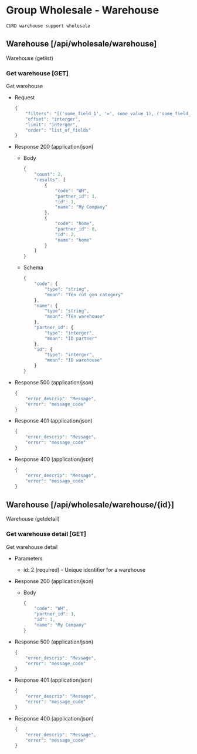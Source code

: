# Group Wholesale - Warehouse
	CURD warehouse support wholesale

## Warehouse [/api/wholesale/warehouse]
Warehouse (getlist)

### Get warehouse [GET]
Get warehouse

+ Request
	```js
	{
		"filters": "[('some_field_1', '=', some_value_1), ('some_field_2', '!=', some_value_2)]",
		"offset": "interger",
		"limit": "interger",
		"order": "list_of_fields"
	}
	```

+ Response 200 (application/json)
	+ Body
		```js
		{
			"count": 2,
			"results": [
				{
					"code": "WH",
					"partner_id": 1,
					"id": 1,
					"name": "My Company"
				},
				{
					"code": "home",
					"partner_id": 8,
					"id": 2,
					"name": "home"
				}
			]
		}
		```
	+ Schema
		```js
		{
			"code": {
				"type": "string",
				"mean": "Tên rút gọn category"
			},
			"name": {
				"type": "string",
				"mean": "Tên warehouse"
			},
			"partner_id": {
				"type": "interger",
				"mean": "ID partner"
			},
			"id": {
				"type": "interger",
				"mean": "ID warehouse"
			}
		}
		```

+ Response 500 (application/json)

	```js
	{
		"error_descrip": "Message",
		"error": "message_code"
	}
	```

+ Response 401 (application/json)

	```js
	{
		"error_descrip": "Message",
		"error": "message_code"
	}
	```

+ Response 400 (application/json)

	```js
	{
		"error_descrip": "Message",
		"error": "message_code"
	}
	```

## Warehouse [/api/wholesale/warehouse/{id}]
Warehouse (getdetail)

### Get warehouse detail [GET]
Get warehouse detail

+ Parameters
	+ id: 2 (required) - Unique identifier for a warehouse

+ Response 200 (application/json)
	+ Body
		```js
		{
			"code": "WH",
			"partner_id": 1,
			"id": 1,
			"name": "My Company"
		}
		```

+ Response 500 (application/json)

	```js
	{
		"error_descrip": "Message",
		"error": "message_code"
	}
	```

+ Response 401 (application/json)

	```js
	{
		"error_descrip": "Message",
		"error": "message_code"
	}
	```

+ Response 400 (application/json)

	```js
	{
		"error_descrip": "Message",
		"error": "message_code"
	}
	```

